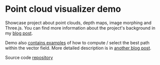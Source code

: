 # Point cloud visualizer demo

Showcase project about point clouds, depth maps, image morphing and Three.js. You can find more information about the project's background in my [blog post](https://medium.com/@adamias/point-clouds-visualization-with-three-js-5ef2a5e24587).

Demo also [contains examples](https://adamblack.github.io/point-cloud-demo/dist/client/vector.html) of how to compute / select the best path within the vector field. More detailed description is in [another blog post](https://medium.com/@adamias/vector-fields-and-fuel-consumption-wrapped-in-3d-475a8a9fd57c).


Source code [repository](https://github.com/adamblack/point-cloud-visualizer)
